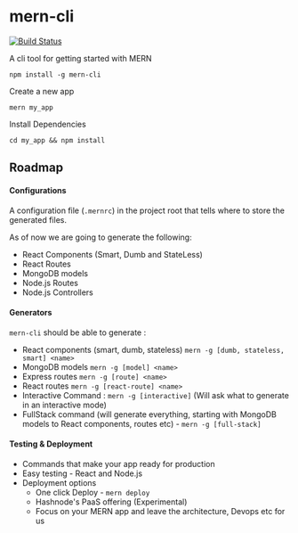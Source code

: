 # mern-cli
[![Build Status](https://travis-ci.org/Hashnode/mern-cli.svg?branch=master)](https://travis-ci.org/Hashnode/mern-cli)

A cli tool for getting started with MERN

```
npm install -g mern-cli
```


Create a new app
```
mern my_app
```

Install Dependencies
```
cd my_app && npm install
```


## Roadmap

#### Configurations

A configuration file (`.mernrc`) in the project root that tells where to store the generated files.

As of now we are going to generate the following:

-  React Components (Smart, Dumb and StateLess)
-  React Routes
-  MongoDB models
-  Node.js Routes
-  Node.js Controllers

#### Generators

`mern-cli` should be able to generate : 

- React components (smart, dumb, stateless) `mern -g [dumb, stateless, smart] <name>`
- MongoDB models ```mern -g [model] <name>```
- Express routes  ```mern -g [route] <name>```
- React routes ```mern -g [react-route] <name>```
- Interactive Command : ```mern -g [interactive]```  (Will ask what to generate in an interactive mode)
- FullStack command (will generate everything, starting with MongoDB models to React components, routes  etc) - ```mern -g [full-stack]```

#### Testing & Deployment

- Commands that make your app ready for production
- Easy testing - React and Node.js
- Deployment options 
	- One click Deploy - `mern deploy`
	- Hashnode's PaaS offering (Experimental)
   - Focus on your MERN app and leave the architecture, Devops etc for us
